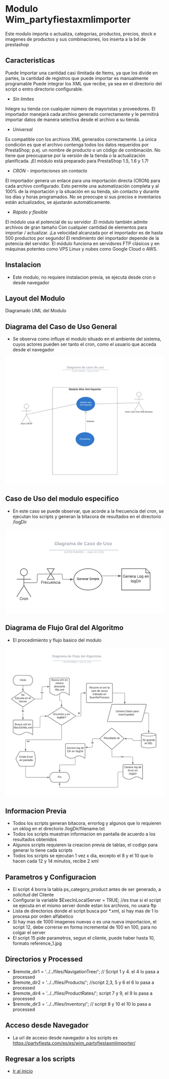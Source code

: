 # Modulo Wim_partyfiestaxmlimporter

Este modulo importa o actualiza, categorias, productos, precios, stock e imagenes de productos y sus combinaciones, los inserta a la bd de prestashop

## Caracteristicas

Puede Importar una cantidad casi ilimitada de Items, ya que los divide en partes, la cantidad de registros que puede importar es manualmente programable
Puede integrar los XML que recibe, ya sea en el directorio del script o entro directorio configurable.

- _Sin limites_

Integre su tienda con cualquier número de mayoristas y proveedores. El importador manejará cada archivo generado correctamente y le permitirá importar datos de manera selectiva desde el archivo a su tienda.

- _Universal_

Es compatible con los archivos XML generados correctamente. La única condición es que el archivo contenga todos los datos requeridos por PrestaShop; p.ej. un nombre de producto o un código de combinación.
No tiene que preocuparse por la versión de la tienda o la actualización planificada. ¡El módulo está preparado para PrestaShop 1.5, 1.6 y 1.7!

- _CRON - importaciones sin contacto_

El importador genera un enlace para una importación directa (CRON) para cada archivo configurado. Esto permite una automatización completa y al 100% de la importación y la situación en su tienda, sin contacto y durante los días y horas programados. No se preocupe si sus precios e inventarios están actualizados, se ajustarán automáticamente.

- _Rápido y flexible_

El módulo usa el potencial de su servidor .El módulo también admite archivos de gran tamaño Con cualquier cantidad de elementos para importar / actualizar. ¡La velocidad alcanzada por el importador es de hasta 500 productos por segundo! El rendimiento del importador depende de la potencia del servidor. El módulo funciona en servidores FTP clásicos y en máquinas potentes como VPS Linux y nubes como Google Cloud o AWS.

## Instalacion

- Este modulo, no requiere instalacion previa, se ejecuta desde cron o desde navegador

## Layout del Modulo

Diagramado UML del Modulo

## Diagrama del Caso de Uso General

- Se observa como influye el modulo situado en el ambiente del sistema, cuyos actores pueden ser tanto el cron, como el usuario que acceda desde el navegador

![Caso de Uso General](DCasoUsoGral.png)

## Caso de Uso del modulo especifico

- En este caso se puede observar, que acorde a la frecuencia del cron, se ejecutan los scripts y generan la bitacora de resultados en el directorio /logDir

![Caso de Uso Especifico del Modulo](DcasoUso.png)

## Diagrama de Flujo Gral del Algoritmo

- El procedimiento y flujo basico del modulo

![flujo del Algoritmo](DFlujoAlgoritmo.png)

## Informacion Previa

- Todos los scripts generan bitacora, errorlog y algunos que lo requieren un oklog en el directorio /logDir/filename.txt
- Todos los scripts muestran informacion en pantalla de acuerdo a los resultados obtenidos
- Algunos scripts requieren la creacion previa de tablas, el codigo para generar lo tiene cada scripts
- Todos los scripts se ejecutan 1 vez x dia, excepto el 8 y el 10 que lo hacen cada 12 y 14 minutos, recibe 2 xml

## Parametros y Configuracion

- El script 4 borra la tabla ps_category_product antes de ser generado, a solicitud del Cliente
- Configurar la variable $ExecInLocalServer = TRUE; //es true si el script se ejecuta en el mismo server donde estan los archivos, no usara ftp
- Lista de directorios donde el script busca por \*.xml, si hay mas de 1 lo procesa por orden alfabetico
- Si hay mas de 1000 imagenes nuevas o es una nueva importacion, el script 12, debe correrse en forma incremental de 100 en 100, para no colgar el server
- El script 15 pide parametros, segun el cliente, puede haber hasta 10, formato reference_1.jpg

## Directorios y Processed

- $remote_dir1 = '../../files/NavigationTree/'; // Script 1 y 4. el 4 lo pasa a processed
- $remote_dir2 = '../../files/Products/'; //script 2,3, 5 y 6 el 6 lo pasa a processed
- $remote_dir4 = '../../files/ProductRates/'; script 7 y 9, el 9 lo pasa a processed
- $remote_dir3 = '../../files/Inventory/'; // script 8 y 10 el 10 lo pasa a processed

## Acceso desde Navegador

- <p>La url de acceso desde navegador a los scripts es <a href="https://partyfiesta.com/es/es/wim_partyfiestaxmlimporter/">https://partyfiesta.com/es/es/wim_partyfiestaxmlimporter/</a></p>

## Regresar a los scripts

- [Ir al inicio ](../../)
